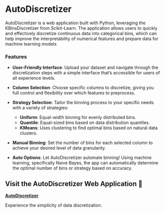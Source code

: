 # AutoDiscretizer

AutoDiscretizer is a web application built with Python, leveraging the KBinsDiscretizer from Scikit-Learn. The application allows users to quickly and effectively discretize continuous data into categorical bins, which can help improve the interpretability of numerical features and prepare data for machine learning models

### Features

- **User-Friendly Interface**: Upload your dataset and navigate through the discretization steps with a simple interface that’s accessible for users of all experience levels.

- **Column Selection**: Choose specific columns to discretize, giving you full control and flexibility over which features to preprocess.

- **Strategy Selection**: Tailor the binning process to your specific needs with a variety of strategies:
  - **Uniform**: Equal-width binning for evenly distributed bins.
  - **Quantile**: Equal-sized bins based on data distribution quantiles.
  - **KMeans**: Uses clustering to find optimal bins based on natural data clusters.

- **Manual Binning**: Set the number of bins for each selected column to achieve your desired level of data granularity.

- **Auto Options**: Let AutoDiscretizer automate binning! Using machine learning, specifically Naive Bayes, the app can automatically determine the optimal number of bins or strategy based on accuracy.

## Visit the AutoDiscretizer Web Application 🚀

**[AutoDiscretizer](https://kclusterhub.iee.ihu.gr/autodiscretizer/)**

Experience the simplicity of data discretization.

